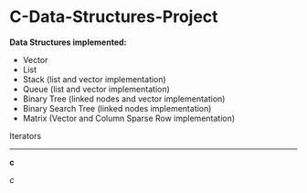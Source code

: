 # C-Data-Structures-Project

**Data Structures implemented:**
- Vector
- List
- Stack (list and vector implementation)
- Queue (list and vector implementation)
- Binary Tree (linked nodes and vector implementation)
- Binary Search Tree (linked nodes implementation)
- Matrix (Vector and Column Sparse Row implementation)

Iterators
*** 

**c**

*c*


